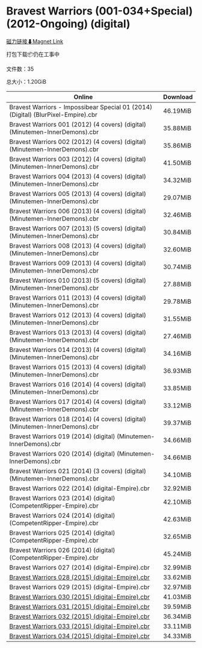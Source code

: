 # Bravest Warriors (001-034+Special)(2012-Ongoing) (digital)

[磁力链接⬇Magnet Link](magnet:?xt=urn:btih:a5bfe72b6b6791f1895a9d8e27e9cb26cebe3a71&dn=Bravest%20Warriors%20%28001-034%2BSpecial%29%282012-Ongoing%29%20%28digital%29)

打包下载📦仍在工事中

文件数：35

总大小：1.20GiB

Online | Download
--- | ---
Bravest Warriors - Impossibear Special 01 (2014) (Digital) (BlurPixel-Empire).cbr | 46.19MiB
Bravest Warriors 001 (2012) (4 covers) (digital) (Minutemen-InnerDemons).cbr | 35.88MiB
Bravest Warriors 002 (2012) (4 covers) (digital) (Minutemen-InnerDemons).cbr | 35.86MiB
Bravest Warriors 003 (2012) (4 covers) (digital) (Minutemen-InnerDemons).cbr | 41.50MiB
Bravest Warriors 004 (2013) (4 covers) (digital) (Minutemen-InnerDemons).cbr | 34.32MiB
Bravest Warriors 005 (2013) (4 covers) (digital) (Minutemen-InnerDemons).cbr | 29.07MiB
Bravest Warriors 006 (2013) (4 covers) (digital) (Minutemen-InnerDemons).cbr | 32.46MiB
Bravest Warriors 007 (2013) (5 covers) (digital) (Minutemen-InnerDemons).cbr | 30.84MiB
Bravest Warriors 008 (2013) (4 covers) (digital) (Minutemen-InnerDemons).cbr | 32.60MiB
Bravest Warriors 009 (2013) (4 covers) (digital) (Minutemen-InnerDemons).cbr | 30.74MiB
Bravest Warriors 010 (2013) (5 covers) (digital) (Minutemen-InnerDemons).cbr | 27.88MiB
Bravest Warriors 011 (2013) (4 covers) (digital) (Minutemen-InnerDemons).cbr | 29.78MiB
Bravest Warriors 012 (2013) (4 covers) (digital) (Minutemen-InnerDemons).cbr | 31.55MiB
Bravest Warriors 013 (2013) (4 covers) (digital) (Minutemen-InnerDemons).cbr | 27.46MiB
Bravest Warriors 014 (2013) (4 covers) (digital) (Minutemen-InnerDemons).cbr | 34.16MiB
Bravest Warriors 015 (2013) (4 covers) (digital) (Minutemen-InnerDemons).cbr | 36.93MiB
Bravest Warriors 016 (2014) (4 covers) (digital) (Minutemen-InnerDemons).cbr | 33.85MiB
Bravest Warriors 017 (2014) (4 covers) (digital) (Minutemen-InnerDemons).cbr | 33.12MiB
Bravest Warriors 018 (2014) (4 covers) (digital) (Minutemen-InnerDemons).cbr | 39.37MiB
Bravest Warriors 019 (2014) (digital) (Minutemen-InnerDemons).cbr | 34.66MiB
Bravest Warriors 020 (2014) (digital) (Minutemen-InnerDemons).cbr | 34.66MiB
Bravest Warriors 021 (2014) (3 covers) (digital) (Minutemen-InnerDemons).cbr | 34.10MiB
Bravest Warriors 022 (2014) (digital-Empire).cbr | 32.92MiB
Bravest Warriors 023 (2014) (digital) (CompetentRipper-Empire).cbr | 42.10MiB
Bravest Warriors 024 (2014) (digital) (CompetentRipper-Empire).cbr | 42.63MiB
Bravest Warriors 025 (2014) (digital) (CompetentRipper-Empire).cbr | 32.65MiB
Bravest Warriors 026 (2014) (digital) (CompetentRipper-Empire).cbr | 45.24MiB
Bravest Warriors 027 (2014) (digital-Empire).cbr | 32.99MiB
[Bravest Warriors 028 (2015) (digital-Empire).cbr](https://github.com/alicewish/markdown/blob/master/comic/Bravest-Warriors-028-2015-digital-Empire-cbr.md) | 33.62MiB
Bravest Warriors 029 (2015) (digital-Empire).cbr | 32.97MiB
[Bravest Warriors 030 (2015) (digital-Empire).cbr](https://github.com/alicewish/markdown/blob/master/comic/Bravest-Warriors-030-2015-digital-Empire-cbr.md) | 41.03MiB
[Bravest Warriors 031 (2015) (digital-Empire).cbr](https://github.com/alicewish/markdown/blob/master/comic/Bravest-Warriors-031-2015-digital-Empire-cbr.md) | 39.59MiB
[Bravest Warriors 032 (2015) (digital-Empire).cbr](https://github.com/alicewish/markdown/blob/master/comic/Bravest-Warriors-032-2015-digital-Empire-cbr.md) | 36.34MiB
[Bravest Warriors 033 (2015) (digital-Empire).cbr](https://github.com/alicewish/markdown/blob/master/comic/Bravest-Warriors-033-2015-digital-Empire-cbr.md) | 33.11MiB
[Bravest Warriors 034 (2015) (digital-Empire).cbr](https://github.com/alicewish/markdown/blob/master/comic/Bravest-Warriors-034-2015-digital-Empire-cbr.md) | 34.33MiB